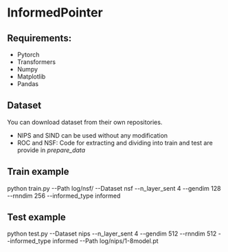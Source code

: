 # InformedPointer

## Requirements:

* Pytorch
* Transformers
* Numpy
* Matplotlib
* Pandas
## Dataset
You can download dataset from their own repositories.
* NIPS and SIND can be used without any modification
* ROC and NSF: Code for extracting and dividing into train and test are provide in _prepare_data_

## Train example

python train.py --Path log/nsf/ --Dataset nsf --n_layer_sent 4 --gendim 128 --rnndim 256 --informed_type informed 

## Test example

python test.py --Dataset nips --n_layer_sent 4 --gendim 512 --rnndim 512 --informed_type informed --Path log/nips/1-8model.pt
